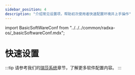 ```yaml
---
sidebar_position: 4
description: "介绍常见设置项，帮助初次使用者快速配置环境并上手操作"
---
```


import BasicSoftWareConf from "../../../common/radxa-os/\_basicSoftwareConf.mdx";

# 快速设置

<BasicSoftWareConf model="rock-5b" rsetup_path="../radxa-os/rsetup#system-update" product="Radxa ROCK 5B" />

:::tip
请参考我们的[瑞莎系统](../radxa-os/)章节，了解更多软件配置内容。
:::
